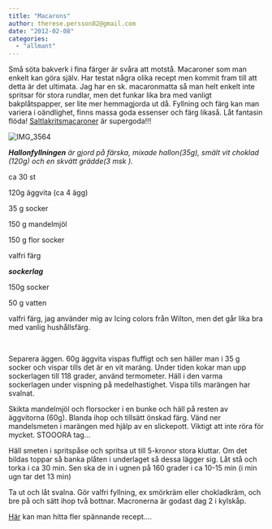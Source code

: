 ```yaml
---
title: "Macarons"
author: therese.persson82@gmail.com
date: "2012-02-08"
categories: 
  - "allmant"
---
```


Små söta bakverk i fina färger är svåra att motstå. Macaroner som man enkelt kan göra själv. Har testat några olika recept men kommit fram till att detta är det ultimata. Jag har en sk. macaronmatta så man helt enkelt inte spritsar för stora rundlar, men det funkar lika bra med vanligt bakplåtspapper, ser lite mer hemmagjorda ut då. Fyllning och färg kan man variera i oändlighet, finns massa goda essenser och färg likaså. Låt fantasin flöda! [Saltlakritsmacaroner](https://herecomessugar.wordpress.com/2011/08/12/kvallens-experiment-lakritsmacaroner/ "Saltlakritsmacaroner") är supergoda!!!

![](/static/img/IMG_3564-1024x682.jpg "IMG_3564")

_**Hallonfyllningen** är gjord på färska, mixade hallon(35g), smält vit choklad (120g) och en skvätt grädde(3 msk )._

ca 30 st

120g äggvita (ca 4 ägg)

35 g socker

150 g mandelmjöl

150 g flor socker

valfri färg

**_sockerlag_**

150g socker

50 g vatten

valfri färg, jag använder mig av Icing colors från Wilton, men det går lika bra med vanlig hushållsfärg.

 

Separera äggen. 60g äggvita vispas fluffigt och sen häller man i 35 g socker och vispar tills det är en vit maräng. Under tiden kokar man upp sockerlagen till 118 grader, använd termometer. Häll i den varma sockerlagen under vispning på medelhastighet. Vispa tills marängen har svalnat.

Skikta mandelmjöl och florsocker i en bunke och häll på resten av äggvitorna (60g). Blanda ihop och tillsätt önskad färg. Vänd ner mandelsmeten i marängen med hjälp av en slickepott. Viktigt att inte röra för mycket. STOOORA tag...

Häll smeten i spritspåse och spritsa ut till 5-kronor stora kluttar. Om det bildas toppar så banka plåten i underlaget så dessa lägger sig. Låt stå och torka i ca 30 min. Sen ska de in i ugnen på 160 grader i ca 10-15 min (i min ugn tar det 13 min)

Ta ut och låt svalna. Gör valfri fyllning, ex smörkräm eller chokladkräm, och bre på och sätt ihop två bottnar. Macronerna är godast dag 2 i kylskåp.

[Här](https://bakochdessert.se/nyckelord/6969 "Här") kan man hitta fler spännande recept....
